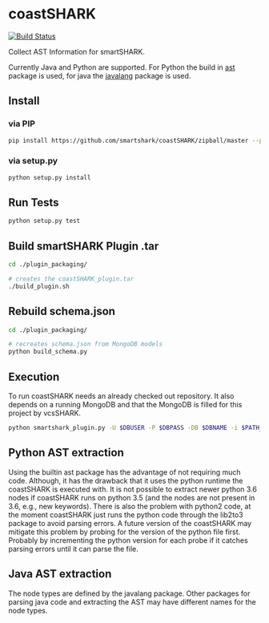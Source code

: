 # coastSHARK
[![Build Status](https://travis-ci.org/smartshark/coastSHARK.svg?branch=master)](https://travis-ci.org/smartshark/coastSHARK)

Collect AST Information for smartSHARK.

Currently Java and Python are supported.
For Python the build in [ast](https://docs.python.org/3/library/ast.html) package is used, for java the [javalang](https://github.com/c2nes/javalang) package is used.

## Install

### via PIP
```bash
pip install https://github.com/smartshark/coastSHARK/zipball/master --process-dependency-links
```

### via setup.py
```bash
python setup.py install
```

## Run Tests
```bash
python setup.py test
```

## Build smartSHARK Plugin .tar
```bash
cd ./plugin_packaging/

# creates the coastSHARK_plugin.tar
./build_plugin.sh
```

## Rebuild schema.json
```bash
cd ./plugin_packaging/

# recreates schema.json from MongoDB models
python build_schema.py
```

## Execution

To run coastSHARK needs an already checked out repository. It also depends on a running MongoDB and that the MongoDB is filled for this project by vcsSHARK.
```bash
python smartshark_plugin.py -U $DBUSER -P $DBPASS -DB $DBNAME -i $PATH_TO_REPOSITORY -r $REVISION_HASH -u $REPOSITORY_GIT_URI -a $AUTHENTICATION_DB
```

## Python AST extraction

Using the builtin ast package has the advantage of not requiring much code. Although, it has the drawback that it uses the python runtime the coastSHARK is executed with. It is not possible to extract newer python 3.6 nodes if coastSHARK runs on python 3.5 (and the nodes are not present in 3.6, e.g., new keywords). 
There is also the problem with python2 code, at the moment coastSHARK just runs the python code through the lib2to3 package to avoid parsing errors.
A future version of the coastSHARK may mitigate this problem by probing for the version of the python file first. Probably by incrementing the python version for each probe if it catches parsing errors until it can parse the file.

## Java AST extraction

The node types are defined by the javalang package. Other packages for parsing java code and extracting the AST may have different names for the node types.